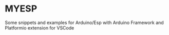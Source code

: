 # MYESP
Some snippets and examples for Arduino/Esp with Arduino Framework and Platformio extension for VSCode